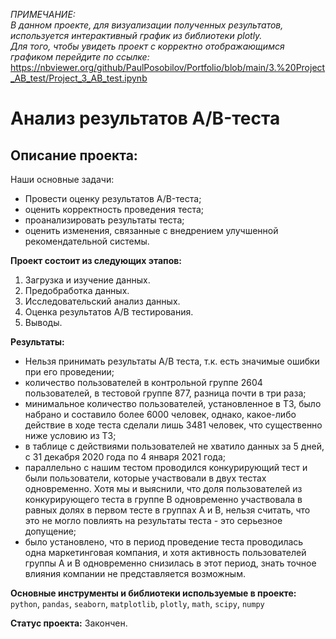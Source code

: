 *ПРИМЕЧАНИЕ:   
В данном проекте, для визуализации полученных результатов, используется интерактивный график из библиотеки plotly.   
Для того, чтобы увидеть проект с корректно отображающимся графиком перейдите по ссылке:*   https://nbviewer.org/github/PaulPosobilov/Portfolio/blob/main/3.%20Project_AB_test/Project_3_AB_test.ipynb

# Анализ результатов A/B-теста  
## Описание проекта:  

Наши основные задачи:  

* Провести оценку результатов A/B-теста;    
* оценить корректность проведения теста;  
* проанализировать результаты теста;  
* оценить изменения, связанные с внедрением улучшенной рекомендательной системы.  

**Проект состоит из следующих этапов:**  
1. Загрузка и изучение данных.  
2. Предобработка данных.  
3. Исследовательский анализ данных.  
4. Оценка результатов A/B тестирования. 
5. Выводы.  

**Результаты:**  
- Нельзя принимать результаты A/B теста, т.к. есть значимые ошибки при его проведении;  
- количество пользователей в контрольной группе 2604 пользователей, в тестовой группе 877, разница почти в три раза;  
- минимальное количество пользователей, установленное в ТЗ, было набрано и составило более 6000 человек, однако, какое-либо действие в ходе теста сделали лишь 3481 человек, что существенно ниже условию из ТЗ;  
- в таблице с действиями пользователей не хватило данных за 5 дней, с 31 декабря 2020 года по 4 января 2021 года;  
- параллельно с нашим тестом проводился конкурирующий тест и были пользователи, которые участвовали в двух тестах одновременно. Хотя мы и выяснили, что доля пользователей из конкурирующего теста в группе B одновременно участвовала в равных долях в первом тесте в группах A и B, нельзя считать, что это не могло повлиять на результаты теста - это серьезное допущение;  
- было установлено, что в период проведение теста проводилась одна маркетинговая компания, и хотя активность пользователей группы A и B одновременно снизилась в этот период, знать точное влияния компании не представляется возможным.  

**Основные инструменты и библиотеки используемые в проекте:**  
`python`, `pandas`, `seaborn`, `matplotlib`, `plotly`, `math`, `scipy`, `numpy` 

**Статус проекта:** Закончен.
